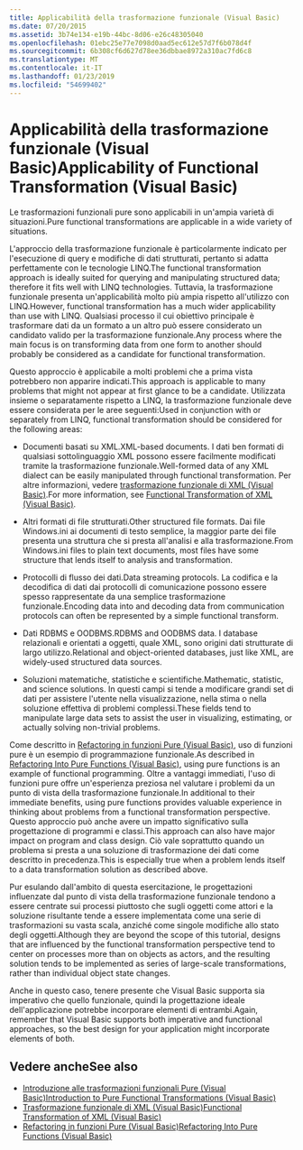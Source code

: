 ```yaml
---
title: Applicabilità della trasformazione funzionale (Visual Basic)
ms.date: 07/20/2015
ms.assetid: 3b74e134-e19b-44bc-8d06-e26c48305040
ms.openlocfilehash: 01ebc25e77e7098d0aad5ec612e57d7f6b078d4f
ms.sourcegitcommit: 6b308cf6d627d78ee36dbbae8972a310ac7fd6c8
ms.translationtype: MT
ms.contentlocale: it-IT
ms.lasthandoff: 01/23/2019
ms.locfileid: "54699402"
---
```

# <a name="applicability-of-functional-transformation-visual-basic"></a><span data-ttu-id="a98b5-102">Applicabilità della trasformazione funzionale (Visual Basic)</span><span class="sxs-lookup"><span data-stu-id="a98b5-102">Applicability of Functional Transformation (Visual Basic)</span></span>
<span data-ttu-id="a98b5-103">Le trasformazioni funzionali pure sono applicabili in un'ampia varietà di situazioni.</span><span class="sxs-lookup"><span data-stu-id="a98b5-103">Pure functional transformations are applicable in a wide variety of situations.</span></span>  
  
 <span data-ttu-id="a98b5-104">L'approccio della trasformazione funzionale è particolarmente indicato per l'esecuzione di query e modifiche di dati strutturati, pertanto si adatta perfettamente con le tecnologie LINQ.</span><span class="sxs-lookup"><span data-stu-id="a98b5-104">The functional transformation approach is ideally suited for querying and manipulating structured data; therefore it fits well with LINQ technologies.</span></span> <span data-ttu-id="a98b5-105">Tuttavia, la trasformazione funzionale presenta un'applicabilità molto più ampia rispetto all'utilizzo con LINQ.</span><span class="sxs-lookup"><span data-stu-id="a98b5-105">However, functional transformation has a much wider applicability than use with LINQ.</span></span> <span data-ttu-id="a98b5-106">Qualsiasi processo il cui obiettivo principale è trasformare dati da un formato a un altro può essere considerato un candidato valido per la trasformazione funzionale.</span><span class="sxs-lookup"><span data-stu-id="a98b5-106">Any process where the main focus is on transforming data from one form to another should probably be considered as a candidate for functional transformation.</span></span>  
  
 <span data-ttu-id="a98b5-107">Questo approccio è applicabile a molti problemi che a prima vista potrebbero non apparire indicati.</span><span class="sxs-lookup"><span data-stu-id="a98b5-107">This approach is applicable to many problems that might not appear at first glance to be a candidate.</span></span> <span data-ttu-id="a98b5-108">Utilizzata insieme o separatamente rispetto a LINQ, la trasformazione funzionale deve essere considerata per le aree seguenti:</span><span class="sxs-lookup"><span data-stu-id="a98b5-108">Used in conjunction with or separately from LINQ, functional transformation should be considered for the following areas:</span></span>  
  
-   <span data-ttu-id="a98b5-109">Documenti basati su XML.</span><span class="sxs-lookup"><span data-stu-id="a98b5-109">XML-based documents.</span></span> <span data-ttu-id="a98b5-110">I dati ben formati di qualsiasi sottolinguaggio XML possono essere facilmente modificati tramite la trasformazione funzionale.</span><span class="sxs-lookup"><span data-stu-id="a98b5-110">Well-formed data of any XML dialect can be easily manipulated through functional transformation.</span></span> <span data-ttu-id="a98b5-111">Per altre informazioni, vedere [trasformazione funzionale di XML (Visual Basic)](../../../../visual-basic/programming-guide/concepts/linq/functional-transformation-of-xml.md).</span><span class="sxs-lookup"><span data-stu-id="a98b5-111">For more information, see [Functional Transformation of XML (Visual Basic)](../../../../visual-basic/programming-guide/concepts/linq/functional-transformation-of-xml.md).</span></span>  
  
-   <span data-ttu-id="a98b5-112">Altri formati di file strutturati.</span><span class="sxs-lookup"><span data-stu-id="a98b5-112">Other structured file formats.</span></span> <span data-ttu-id="a98b5-113">Dai file Windows.ini ai documenti di testo semplice, la maggior parte dei file presenta una struttura che si presta all'analisi e alla trasformazione.</span><span class="sxs-lookup"><span data-stu-id="a98b5-113">From Windows.ini files to plain text documents, most files have some structure that lends itself to analysis and transformation.</span></span>  
  
-   <span data-ttu-id="a98b5-114">Protocolli di flusso dei dati.</span><span class="sxs-lookup"><span data-stu-id="a98b5-114">Data streaming protocols.</span></span> <span data-ttu-id="a98b5-115">La codifica e la decodifica di dati dai protocolli di comunicazione possono essere spesso rappresentate da una semplice trasformazione funzionale.</span><span class="sxs-lookup"><span data-stu-id="a98b5-115">Encoding data into and decoding data from communication protocols can often be represented by a simple functional transform.</span></span>  
  
-   <span data-ttu-id="a98b5-116">Dati RDBMS e OODBMS.</span><span class="sxs-lookup"><span data-stu-id="a98b5-116">RDBMS and OODBMS data.</span></span> <span data-ttu-id="a98b5-117">I database relazionali e orientati a oggetti, quale XML, sono origini dati strutturate di largo utilizzo.</span><span class="sxs-lookup"><span data-stu-id="a98b5-117">Relational and object-oriented databases, just like XML, are widely-used structured data sources.</span></span>  
  
-   <span data-ttu-id="a98b5-118">Soluzioni matematiche, statistiche e scientifiche.</span><span class="sxs-lookup"><span data-stu-id="a98b5-118">Mathematic, statistic, and science solutions.</span></span> <span data-ttu-id="a98b5-119">In questi campi si tende a modificare grandi set di dati per assistere l'utente nella visualizzazione, nella stima o nella soluzione effettiva di problemi complessi.</span><span class="sxs-lookup"><span data-stu-id="a98b5-119">These fields tend to manipulate large data sets to assist the user in visualizing, estimating, or actually solving non-trivial problems.</span></span>  
  
 <span data-ttu-id="a98b5-120">Come descritto in [Refactoring in funzioni Pure (Visual Basic)](../../../../visual-basic/programming-guide/concepts/linq/refactoring-into-pure-functions.md), uso di funzioni pure è un esempio di programmazione funzionale.</span><span class="sxs-lookup"><span data-stu-id="a98b5-120">As described in [Refactoring Into Pure Functions (Visual Basic)](../../../../visual-basic/programming-guide/concepts/linq/refactoring-into-pure-functions.md), using pure functions is an example of functional programming.</span></span> <span data-ttu-id="a98b5-121">Oltre a vantaggi immediati, l'uso di funzioni pure offre un'esperienza preziosa nel valutare i problemi da un punto di vista della trasformazione funzionale.</span><span class="sxs-lookup"><span data-stu-id="a98b5-121">In additional to their immediate benefits, using pure functions provides valuable experience in thinking about problems from a functional transformation perspective.</span></span> <span data-ttu-id="a98b5-122">Questo approccio può anche avere un impatto significativo sulla progettazione di programmi e classi.</span><span class="sxs-lookup"><span data-stu-id="a98b5-122">This approach can also have major impact on program and class design.</span></span> <span data-ttu-id="a98b5-123">Ciò vale soprattutto quando un problema si presta a una soluzione di trasformazione dei dati come descritto in precedenza.</span><span class="sxs-lookup"><span data-stu-id="a98b5-123">This is especially true when a problem lends itself to a data transformation solution as described above.</span></span>  
  
 <span data-ttu-id="a98b5-124">Pur esulando dall'ambito di questa esercitazione, le progettazioni influenzate dal punto di vista della trasformazione funzionale tendono a essere centrate sui processi piuttosto che sugli oggetti come attori e la soluzione risultante tende a essere implementata come una serie di trasformazioni su vasta scala, anziché come singole modifiche allo stato degli oggetti.</span><span class="sxs-lookup"><span data-stu-id="a98b5-124">Although they are beyond the scope of this tutorial, designs that are influenced by the functional transformation perspective tend to center on processes more than on objects as actors, and the resulting solution tends to be implemented as series of large-scale transformations, rather than individual object state changes.</span></span>  
  
 <span data-ttu-id="a98b5-125">Anche in questo caso, tenere presente che Visual Basic supporta sia imperativo che quello funzionale, quindi la progettazione ideale dell'applicazione potrebbe incorporare elementi di entrambi.</span><span class="sxs-lookup"><span data-stu-id="a98b5-125">Again, remember that Visual Basic supports both imperative and functional approaches, so the best design for your application might incorporate elements of both.</span></span>  
  
## <a name="see-also"></a><span data-ttu-id="a98b5-126">Vedere anche</span><span class="sxs-lookup"><span data-stu-id="a98b5-126">See also</span></span>
- [<span data-ttu-id="a98b5-127">Introduzione alle trasformazioni funzionali Pure (Visual Basic)</span><span class="sxs-lookup"><span data-stu-id="a98b5-127">Introduction to Pure Functional Transformations (Visual Basic)</span></span>](../../../../visual-basic/programming-guide/concepts/linq/introduction-to-pure-functional-transformations.md)
- [<span data-ttu-id="a98b5-128">Trasformazione funzionale di XML (Visual Basic)</span><span class="sxs-lookup"><span data-stu-id="a98b5-128">Functional Transformation of XML (Visual Basic)</span></span>](../../../../visual-basic/programming-guide/concepts/linq/functional-transformation-of-xml.md)
- [<span data-ttu-id="a98b5-129">Refactoring in funzioni Pure (Visual Basic)</span><span class="sxs-lookup"><span data-stu-id="a98b5-129">Refactoring Into Pure Functions (Visual Basic)</span></span>](../../../../visual-basic/programming-guide/concepts/linq/refactoring-into-pure-functions.md)
